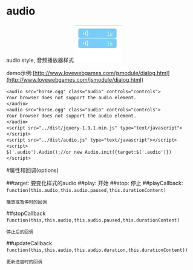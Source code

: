 # audio
audio style, 音频播放器样式
![](example/audio.jpg)

demo示例:[http://www.lovewebgames.com/jsmodule/dialog.html](http://www.lovewebgames.com/jsmodule/dialog.html)

    <audio src="horse.ogg" class="audio" controls="controls">
    Your browser does not support the audio element.
    </audio>
    <audio src="horse.ogg" class="audio" controls="controls">
    Your browser does not support the audio element.
    </audio>
    <script src="../dist/jquery-1.9.1.min.js" type="text/javascript"></script>
    <script src="../dist/audio.js" type="text/javascript"></script>
    <script>
    $('.audio').Audio();//or new Audio.init({target:$('.audio')})
    </script>

#属性和回调(options)

##target:
	要变化样式的audio
##play:
	开始
##stop:
	停止
##playCallback:
 ` function(this.audio,this.audio.paused,this.durationContent) `
	
	播放或暂停时的回调

##stopCallback
  `function(this,this.audio,this.audio.paused,this.durationContent)`

	停止后的回调
##updateCallback
  `function(this,this.audio,this.audio.duration,this.durationContent))`

	更新进度时的回调